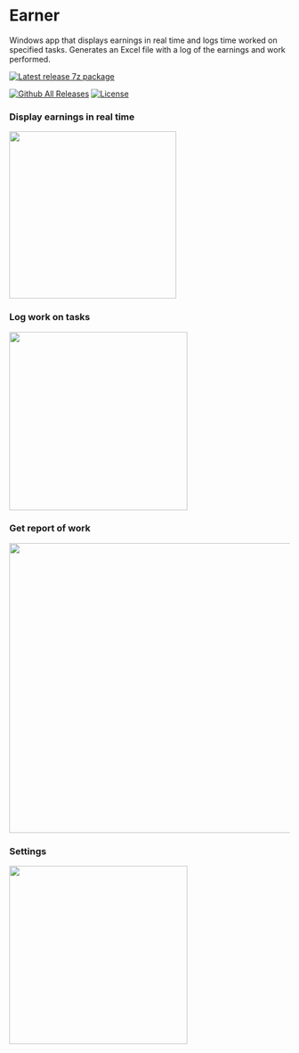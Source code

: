 # Earner
Windows app that displays earnings in real time and logs time worked on specified tasks.
Generates an Excel file with a log of the earnings and work performed.

[![Latest release 7z package](https://img.shields.io/github/v/release/voltura/Earner?label=download%20latest%20release&style=for-the-badge)](https://github.com/voltura/Earner/releases/latest/download/Earner_1.0.1.4.7z)

[![Github All Releases](https://img.shields.io/github/downloads/voltura/Earner/total.svg)]()
[![License](https://img.shields.io/badge/licence-MIT-green)]()

### Display earnings in real time

<img src="https://user-images.githubusercontent.com/2292809/199647037-81a7b820-84ef-4a42-be11-86041b38d02e.png" data-canonical-src="https://user-images.githubusercontent.com/2292809/199647037-81a7b820-84ef-4a42-be11-86041b38d02e.png" width="300" />


### Log work on tasks

<img src="https://user-images.githubusercontent.com/2292809/199650138-c8b66916-bbd5-44a7-ab3a-178c2e620ff5.png" data-canonical-src="https://user-images.githubusercontent.com/2292809/199650138-c8b66916-bbd5-44a7-ab3a-178c2e620ff5.png" width="320" />


### Get report of work

<img src="https://user-images.githubusercontent.com/2292809/199650342-e98d75df-b770-4950-954f-709aadf05f4f.png" data-canonical-src="https://user-images.githubusercontent.com/2292809/199650342-e98d75df-b770-4950-954f-709aadf05f4f.png" width="520" />


### Settings

<img src="https://user-images.githubusercontent.com/2292809/199648159-e6459b3a-a062-4b75-889b-b4df6d5d6199.png" data-canonical-src="https://user-images.githubusercontent.com/2292809/199648159-e6459b3a-a062-4b75-889b-b4df6d5d6199.png" width="320" />
